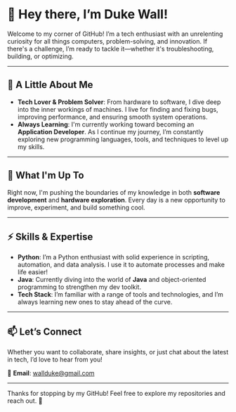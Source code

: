# 👋 Hey there, I’m Duke Wall!

Welcome to my corner of GitHub! I’m a tech enthusiast with an unrelenting curiosity for all things computers, problem-solving, and innovation. If there's a challenge, I’m ready to tackle it—whether it's troubleshooting, building, or optimizing.

---

## 🚀 A Little About Me

- **Tech Lover & Problem Solver**: From hardware to software, I dive deep into the inner workings of machines. I live for finding and fixing bugs, improving performance, and ensuring smooth system operations.
- **Always Learning**: I'm currently working toward becoming an **Application Developer**. As I continue my journey, I’m constantly exploring new programming languages, tools, and techniques to level up my skills.

---

## 🌱 What I'm Up To

Right now, I'm pushing the boundaries of my knowledge in both **software development** and **hardware exploration**. Every day is a new opportunity to improve, experiment, and build something cool.

---

## ⚡ Skills & Expertise

- **Python**: I’m a Python enthusiast with solid experience in scripting, automation, and data analysis. I use it to automate processes and make life easier!
- **Java**: Currently diving into the world of **Java** and object-oriented programming to strengthen my dev toolkit.
- **Tech Stack**: I’m familiar with a range of tools and technologies, and I’m always learning new ones to stay ahead of the curve.

---

## 📫 Let’s Connect

Whether you want to collaborate, share insights, or just chat about the latest in tech, I’d love to hear from you!

📧 **Email**: [wallduke@gmail.com](mailto:wallduke@gmail.com)

---

Thanks for stopping by my GitHub! Feel free to explore my repositories and reach out. 🚀
